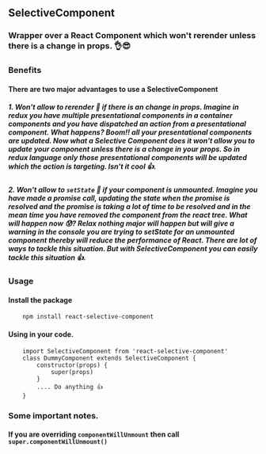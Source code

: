 ## SelectiveComponent

### Wrapper over a React Component which won't rerender unless there is a change in props. 👌😎

### Benefits

#### There are two major advantages to use a SelectiveComponent

##### 1. Won't allow to rerender 🙅 if there is an change in props. Imagine in redux you have multiple presentational components in a container components and you have dispatched an action from a presentational  component. What happens? Boom!! all your presentational components are updated. Now what a Selective Component does it won't allow you to update your component unless there is a change in your props. So in redux language only those presentational components will be updated which the action is targeting. Isn't it cool 👍.

##### 2. Won't allow to ```setState``` 🙅 if your component is unmounted. Imagine you have made a promise call, updating the state when the promise is resolved and the promise is taking a lot of time to be resolved  and in the mean time you have removed the component from the react tree. What will happen now 😰? Relax nothing major will happen but will give a warning in the console you are trying to setState for an unmounted component thereby will reduce the performance of React. There are lot of ways to tackle this situation. But with SelectiveComponent you can easily tackle this situation 👍.

### Usage

#### Install the package

```
    npm install react-selective-component
```

#### Using in your code.
```
    import SelectiveComponent from 'react-selective-component'
    class DummyComponent extends SelectiveComponent {
        constructor(props) {
            super(props)
        }
        .... Do anything 👍
    }
```

### Some important notes.
#### If you are overriding ```componentWillUnmount``` then call ```super.componentWillUnmount()```
